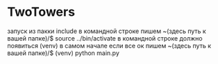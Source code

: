 # TwoTowers
запуск из пакки include в командной строке пишем ~(здесь путь к вашей папке)/$ source ../bin/activate
в командной строке должно появиться (venv) в самом начале
если все ок пишем  ~(здесь путь к вашей папке)/$   (venv) python main.py 


